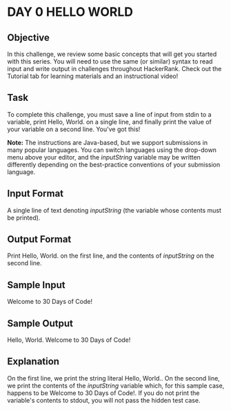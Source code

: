 # DAY 0 HELLO WORLD

## Objective
In this challenge, we review some basic concepts that will get you started with this series. You will need to use the same (or similar) syntax to read input and write output in challenges throughout HackerRank. Check out the Tutorial tab for learning materials and an instructional video!

## Task
To complete this challenge, you must save a line of input from stdin to a variable, print Hello, World. on a single line, and finally print the value of your variable on a second line.
You've got this!

**Note:** The instructions are Java-based, but we support submissions in many popular languages. You can switch languages using the drop-down menu above your editor, and the *inputString* variable may be written differently depending on the best-practice conventions of your submission language.

## Input Format

A single line of text denoting *inputString* (the variable whose contents must be printed).

## Output Format

Print Hello, World. on the first line, and the contents of *inputString* on the second line.

## Sample Input
Welcome to 30 Days of Code!

## Sample Output
Hello, World.
Welcome to 30 Days of Code!

## Explanation
On the first line, we print the string literal Hello, World.. On the second line, we print the contents of the *inputString* variable which, for this sample case, happens to be Welcome to 30 Days of Code!. If you do not print the variable's contents to stdout, you will not pass the hidden test case.
